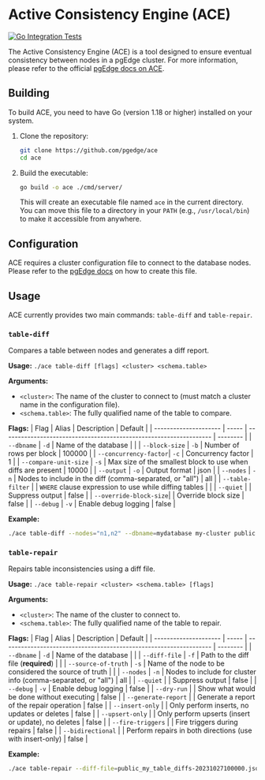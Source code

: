 # Active Consistency Engine (ACE)
[![Go Integration Tests](https://github.com/pgEdge/ace/actions/workflows/test.yml/badge.svg?branch=main)](https://github.com/pgEdge/ace/actions/workflows/test.yml)

The Active Consistency Engine (ACE) is a tool designed to ensure eventual consistency between nodes in a pgEdge cluster. For more information, please refer to the official [pgEdge docs on ACE](https://docs.pgedge.com/platform/ace).




## Building

To build ACE, you need to have Go (version 1.18 or higher) installed on your system.

1.  Clone the repository:
    ```sh
    git clone https://github.com/pgedge/ace
    cd ace
    ```

2.  Build the executable:
    ```sh
    go build -o ace ./cmd/server/
    ```
    This will create an executable file named `ace` in the current directory. You can move this file to a directory in your `PATH` (e.g., `/usr/local/bin`) to make it accessible from anywhere.

## Configuration

ACE requires a cluster configuration file to connect to the database nodes. Please refer to the [pgEdge docs](https://docs.pgedge.com/platform/installing_pgedge/json) on how to create this file.

## Usage

ACE currently provides two main commands: `table-diff` and `table-repair`.

### `table-diff`

Compares a table between nodes and generates a diff report.

**Usage:**
`./ace table-diff [flags] <cluster> <schema.table>`

**Arguments:**
-   `<cluster>`: The name of the cluster to connect to (must match a cluster name in the configuration file).
-   `<schema.table>`: The fully qualified name of the table to compare.

**Flags:**
| Flag                  | Alias | Description                                                        | Default  |
| --------------------- | ----- | ------------------------------------------------------------------ | -------- |
| `--dbname`            | `-d`  | Name of the database                                               |          |
| `--block-size`        | `-b`  | Number of rows per block                                           | 100000   |
| `--concurrency-factor`| `-c`  | Concurrency factor                                                 | 1        |
| `--compare-unit-size` | `-s`  | Max size of the smallest block to use when diffs are present       | 10000    |
| `--output`            | `-o`  | Output format                                                      | json     |
| `--nodes`             | `-n`  | Nodes to include in the diff (comma-separated, or "all")           | all      |
| `--table-filter`      |       | `WHERE` clause expression to use while diffing tables              |          |
| `--quiet`             |       | Suppress output                                                    | false    |
| `--override-block-size`|      | Override block size                                                | false    |
| `--debug`             | `-v`  | Enable debug logging                                               | false    |

**Example:**
```sh
./ace table-diff --nodes="n1,n2" --dbname=mydatabase my-cluster public.my_table 
```

### `table-repair`

Repairs table inconsistencies using a diff file.

**Usage:**
`./ace table-repair <cluster> <schema.table> [flags]`

**Arguments:**
-   `<cluster>`: The name of the cluster to connect to.
-   `<schema.table>`: The fully qualified name of the table to repair.

**Flags:**
| Flag                  | Alias | Description                                                        | Default  |
| --------------------- | ----- | ------------------------------------------------------------------ | -------- |
| `--dbname`            | `-d`  | Name of the database                                               |          |
| `--diff-file`         | `-f`  | Path to the diff file (**required**)                               |          |
| `--source-of-truth`   | `-s`  | Name of the node to be considered the source of truth              |          |
| `--nodes`             | `-n`  | Nodes to include for cluster info (comma-separated, or "all")      | all      |
| `--quiet`             |       | Suppress output                                                    | false    |
| `--debug`             | `-v`  | Enable debug logging                                               | false    |
| `--dry-run`           |       | Show what would be done without executing                          | false    |
| `--generate-report`   |       | Generate a report of the repair operation                          | false    |
| `--insert-only`       |       | Only perform inserts, no updates or deletes                        | false    |
| `--upsert-only`       |       | Only perform upserts (insert or update), no deletes                | false    |
| `--fire-triggers`     |       | Fire triggers during repairs                                       | false    |
| `--bidirectional`     |       | Perform repairs in both directions (use with insert-only)          | false    |

**Example:**
```sh
./ace table-repair --diff-file=public_my_table_diffs-20231027100000.json --source-of-truth=n1 --dbname=mydatabase my-cluster public.my_table 
``` 
 
